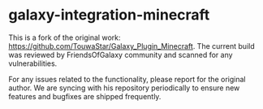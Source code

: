 # galaxy-integration-minecraft

This is a fork of the original work: https://github.com/TouwaStar/Galaxy_Plugin_Minecraft. The current build was reviewed by FriendsOfGalaxy community and scanned for any vulnerabilities.

For any issues related to the functionality, please report for the original author. We are syncing with his repository periodically to ensure new features and bugfixes are shipped frequently.
